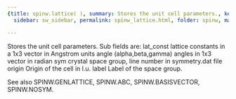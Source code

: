 ```yaml
---
{title: spinw.lattice( ), summary: Stores the unit cell parameters., keywords: sample,
  sidebar: sw_sidebar, permalink: spinw_lattice.html, folder: spinw, mathjax: 'true'}

---
```

Stores the unit cell parameters.
Sub fields are:
  lat_const   lattice constants in a 1x3 vector in Angstrom units
  angle       (alpha,beta,gamma) angles in 1x3 vector in radian
  sym         crystal space group, line number in symmetry.dat file
  origin      Origin of the cell in l.u.
  label       Label of the space group.
 
See also SPINW.GENLATTICE, SPINW.ABC, SPINW.BASISVECTOR, SPINW.NOSYM.
